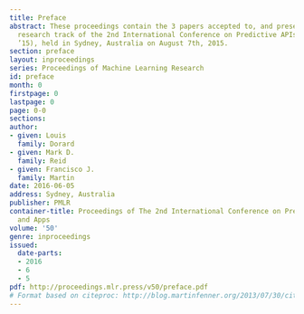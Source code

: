 ```yaml
---
title: Preface
abstract: These proceedings contain the 3 papers accepted to, and presented at, the
  research track of the 2nd International Conference on Predictive APIs and Apps (PAPIs
  ’15), held in Sydney, Australia on August 7th, 2015.
section: preface
layout: inproceedings
series: Proceedings of Machine Learning Research
id: preface
month: 0
firstpage: 0
lastpage: 0
page: 0-0
sections: 
author:
- given: Louis
  family: Dorard
- given: Mark D.
  family: Reid
- given: Francisco J.
  family: Martin
date: 2016-06-05
address: Sydney, Australia
publisher: PMLR
container-title: Proceedings of The 2nd International Conference on Predictive APIs
  and Apps
volume: '50'
genre: inproceedings
issued:
  date-parts:
  - 2016
  - 6
  - 5
pdf: http://proceedings.mlr.press/v50/preface.pdf
# Format based on citeproc: http://blog.martinfenner.org/2013/07/30/citeproc-yaml-for-bibliographies/
---
```

